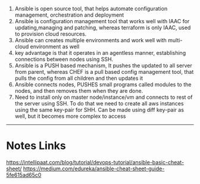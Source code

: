 1. Ansible is open source tool, that helps automate configuration management, orchestration and deployment
2. Ansible is configuration management tool that works well with IAAC for updating,managing and patching, whereas terraform is only IAAC, used to provision cloud resources. 
3. Ansible can creates multiple environments and work well with multi-cloud environment as well
4. key advantage is that it operates in an agentless manner, establishing connections between nodes using SSH.
5. Ansible is a PUSH based mechanism, It pushes the updated to all server from parent, whereas CHEF is a pull based config management tool, that pulls the config from all children and then updates it
6. Ansible connects nodes, PUSHES small programs called modules to the nodes, and then removes them when they are done.
7. Need to install only on master node/instance/vm  and connects to rest of the server using SSH. To do that we need to create all aws instances using the same key-pair for SHH. Can be made using diff key-pair as well, but it becomes more complex to access


------------------------------------------
# Notes Links

https://intellipaat.com/blog/tutorial/devops-tutorial/ansible-basic-cheat-sheet/
https://medium.com/edureka/ansible-cheat-sheet-guide-5fe615ad65c0
